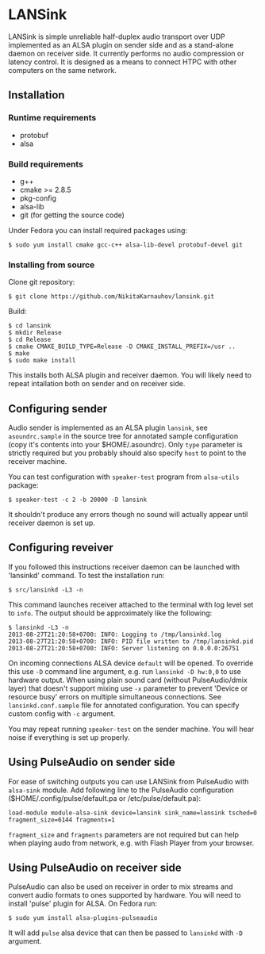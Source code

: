 LANSink
=======

LANSink is simple unreliable half-duplex audio transport over UDP implemented
as an ALSA plugin on sender side and as a stand-alone daemon on receiver side.
It currently performs no audio compression or latency control. It is designed
as a means to connect HTPC with other computers on the same network.

## Installation

### Runtime requirements

* protobuf
* alsa

### Build requirements

* g++
* cmake >= 2.8.5
* pkg-config
* alsa-lib
* git (for getting the source code)

Under Fedora you can install required packages using:

```
$ sudo yum install cmake gcc-c++ alsa-lib-devel protobuf-devel git
```

### Installing from source

Clone git repository:

```
$ git clone https://github.com/NikitaKarnauhov/lansink.git
```

Build:

```
$ cd lansink
$ mkdir Release
$ cd Release
$ cmake CMAKE_BUILD_TYPE=Release -D CMAKE_INSTALL_PREFIX=/usr ..
$ make
$ sudo make install
```

This installs both ALSA plugin and receiver daemon. You will likely need to
repeat intallation both on sender and on receiver side.

## Configuring sender

Audio sender is implemented as an ALSA plugin `lansink`, see `asoundrc.sample`
in the source tree for annotated sample configuration (copy it's contents into
your $HOME/.asoundrc). Only `type` parameter is strictly required but you
probably should also specify `host` to point to the receiver machine.

You can test configuration with `speaker-test` program from `alsa-utils`
package:

```
$ speaker-test -c 2 -b 20000 -D lansink
```

It shouldn't produce any errors though no sound will actually appear until
receiver daemon is set up.

## Configuring reveiver

If you followed this instructions receiver daemon can be launched with
'lansinkd' command. To test the installation run:

```
$ src/lansinkd -L3 -n
```

This command launches receiver attached to the terminal with log level set to
`info`. The output should be approximately like the following:

```
$ lansinkd -L3 -n
2013-08-27T21:20:58+0700: INFO: Logging to /tmp/lansinkd.log
2013-08-27T21:20:58+0700: INFO: PID file written to /tmp/lansinkd.pid
2013-08-27T21:20:58+0700: INFO: Server listening on 0.0.0.0:26751
```

On incoming connections ALSA device `default` will be opened. To override this
use `-D` command line argument, e.g. run `lansinkd -D hw:0,0` to use hardware
output. When using plain sound card (without PulseAudio/dmix layer) that
doesn't support mixing use `-x` parameter to prevent 'Device or resource busy'
errors on multiple simultaneous connections. See `lansinkd.conf.sample` file
for annotated configuration. You can specify custom config with `-c` argument.

You may repeat running `speaker-test` on the sender machine. You will hear
noise if everything is set up properly.

## Using PulseAudio on sender side

For ease of switching outputs you can use LANSink from PulseAudio with
`alsa-sink` module. Add following line to the PulseAudio configuration
($HOME/.config/pulse/default.pa or /etc/pulse/default.pa):

```
load-module module-alsa-sink device=lansink sink_name=lansink tsched=0 fragment_size=6144 fragments=1
```

`fragment_size` and `fragments` parameters are not required but can help when
playing audo from network, e.g. with Flash Player from your browser.

## Using PulseAudio on receiver side

PulseAudio can also be used on receiver in order to mix streams and convert
audio formats to ones supported by hardware. You will need to install 'pulse'
plugin for ALSA. On Fedora run:

```
$ sudo yum install alsa-plugins-pulseaudio
```

It will add `pulse` alsa device that can then be passed to `lansinkd` with
`-D` argument.
